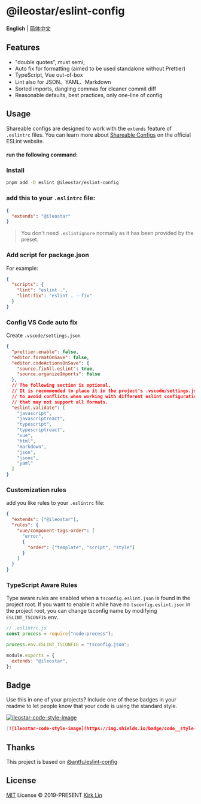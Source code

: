 # @ileostar/eslint-config

<div align='left'>
<b>English</b> | <a href="README.zh-cn.md">简体中文</a>
<br>
</div>

## Features

- "double quotes", must semi;
- Auto fix for formatting (aimed to be used standalone without Prettier)
- TypeScript, Vue out-of-box
- Lint also for JSON、YAML、Markdown
- Sorted imports, dangling commas for cleaner commit diff
- Reasonable defaults, best practices, only one-line of config

## Usage

Shareable configs are designed to work with the `extends` feature of `.eslintrc` files.
You can learn more about
[Shareable Configs](http://eslint.org/docs/developer-guide/shareable-configs) on the
official ESLint website.

#### run the following command:

### Install

```bash
pnpm add -D eslint @ileostar/eslint-config
```

### add this to your `.eslintrc` file:

```json
{
  "extends": "@ileostar"
}
```

> You don't need `.eslintignore` normally as it has been provided by the preset.

### Add script for package.json

For example:

```json
{
  "scripts": {
    "lint": "eslint .",
    "lint:fix": "eslint . --fix"
  }
}
```

### Config VS Code auto fix

Create `.vscode/settings.json`

```json
{
  "prettier.enable": false,
  "editor.formatOnSave": false,
  "editor.codeActionsOnSave": {
    "source.fixAll.eslint": true,
    "source.organizeImports": false
  },
  // The following section is optional.
  // It is recommended to place it in the project's .vscode/settings.json file
  // to avoid conflicts when working with different eslint configurations
  // that may not support all formats.
  "eslint.validate": [
    "javascript",
    "javascriptreact",
    "typescript",
    "typescriptreact",
    "vue",
    "html",
    "markdown",
    "json",
    "jsonc",
    "yaml"
  ]
}
```

### Customization rules

add you like rules to your `.eslintrc` file:

```json
{
  "extends": ["@ileostar"],
  "rules": {
    "vue/component-tags-order": [
      "error",
      {
        "order": ["template", "script", "style"]
      }
    ]
  }
}
```

### TypeScript Aware Rules

Type aware rules are enabled when a `tsconfig.eslint.json` is found in the project root. If you want to enable it while have no `tsconfig.eslint.json` in the project root, you can change tsconfig name by modifying `ESLINT_TSCONFIG` env.

```js
// .eslintrc.js
const process = require("node:process");

process.env.ESLINT_TSCONFIG = "tsconfig.json";

module.exports = {
  extends: "@ileostar",
};
```

## Badge

Use this in one of your projects? Include one of these badges in your readme to
let people know that your code is using the standard style.

[![ileostar-code-style-image](https://img.shields.io/badge/code__style-%40ileostar%2Feslint--config-brightgreen)](https://github.com/ileostar/eslint-config/)

```markdown
[![ileostar-code-style-image](https://img.shields.io/badge/code__style-%40ileostar%2Feslint--config-brightgreen)](https://github.com/ileostar/eslint-config/)
```

[code-style-image]: https://img.shields.io/badge/code__style-%40ileostar%2Feslint--config-brightgreen
[code-style-url]: https://github.com/ileostar/eslint-config/

## Thanks

This project is based on [@antfu/eslint-config](https://github.com/antfu/eslint-config)

## License

[MIT](./LICENSE) License &copy; 2019-PRESENT [Kirk Lin](https://github.com/ileostar)
